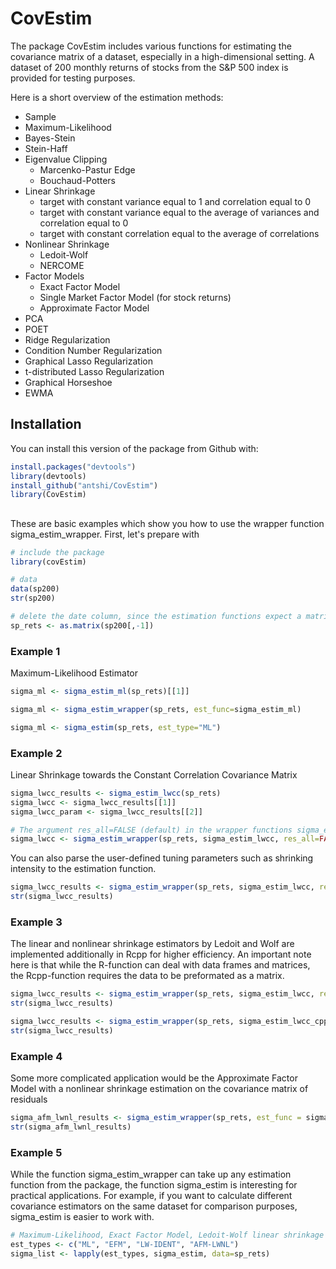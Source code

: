 
# CovEstim

<!-- badges: start -->
<!-- badges: end -->

The package CovEstim includes various functions for estimating the covariance matrix of a dataset, especially in a high-dimensional setting. 
A dataset of 200 monthly returns of stocks from the S&P 500 index is provided for testing purposes.

Here is a short overview of the estimation methods:

* Sample
* Maximum-Likelihood
* Bayes-Stein
* Stein-Haff
* Eigenvalue Clipping
  * Marcenko-Pastur Edge
  * Bouchaud-Potters
* Linear Shrinkage
  * target with constant variance equal to 1 and correlation equal to 0
  * target with constant variance equal to the average of variances and correlation equal to 0
  * target with constant correlation equal to the average of correlations
* Nonlinear Shrinkage
  * Ledoit-Wolf
  * NERCOME
* Factor Models
  * Exact Factor Model
  * Single Market Factor Model (for stock returns)
  * Approximate Factor Model
* PCA
* POET 
* Ridge Regularization
* Condition Number Regularization
* Graphical Lasso Regularization
* t-distributed Lasso Regularization
* Graphical Horseshoe 
* EWMA


## Installation

You can install this version of the package from Github with:

``` r
install.packages("devtools")
library(devtools)
install_github("antshi/CovEstim")
library(CovEstim)
```

## 

These are basic examples which show you how to use the wrapper function sigma_estim_wrapper. First, let's prepare with

``` r
# include the package
library(covEstim)

# data
data(sp200)
str(sp200)

# delete the date column, since the estimation functions expect a matrix.
sp_rets <- as.matrix(sp200[,-1])
```

### Example 1

Maximum-Likelihood Estimator
```r
sigma_ml <- sigma_estim_ml(sp_rets)[[1]]

sigma_ml <- sigma_estim_wrapper(sp_rets, est_func=sigma_estim_ml)

sigma_ml <- sigma_estim(sp_rets, est_type="ML")

```

### Example 2

Linear Shrinkage towards the Constant Correlation Covariance Matrix
```r
sigma_lwcc_results <- sigma_estim_lwcc(sp_rets)
sigma_lwcc <- sigma_lwcc_results[[1]]
sigma_lwcc_param <- sigma_lwcc_results[[2]]

# The argument res_all=FALSE (default) in the wrapper functions sigma_estim and sigma_estim_wrapper returns only the covariance estimator.
sigma_lwcc <- sigma_estim_wrapper(sp_rets, sigma_estim_lwcc, res_all=FALSE)
```
You can also parse the user-defined tuning parameters such as shrinking intensity to the estimation function. 

```r
sigma_lwcc_results <- sigma_estim_wrapper(sp_rets, sigma_estim_lwcc, res_all=TRUE, shrink_int=0.3)
str(sigma_lwcc_results)
```

### Example 3

The linear and nonlinear shrinkage estimators by Ledoit and Wolf are implemented additionally in Rcpp for higher efficiency.
An important note here is that while the R-function can deal with data frames and matrices, 
the Rcpp-function requires the data to be preformated as a matrix.

```r
sigma_lwcc_results <- sigma_estim_wrapper(sp_rets, sigma_estim_lwcc, res_all=TRUE)
str(sigma_lwcc_results)

sigma_lwcc_results <- sigma_estim_wrapper(sp_rets, sigma_estim_lwcc_cpp, res_all=TRUE)
str(sigma_lwcc_results)
```
### Example 4

Some more complicated application would be the Approximate Factor Model with a nonlinear shrinkage estimation on the covariance matrix of residuals

```r
sigma_afm_lwnl_results <- sigma_estim_wrapper(sp_rets, est_func = sigma_estim_afm, resid_est_func=sigma_estim_lwnl)
str(sigma_afm_lwnl_results)
```
### Example 5

While the function sigma_estim_wrapper can take up any estimation function from the package, the function sigma_estim is interesting for practical applications.
For example, if you want to calculate different covariance estimators on the same dataset for comparison purposes, sigma_estim is easier to work with.

```r
# Maximum-Likelihood, Exact Factor Model, Ledoit-Wolf linear shrinkage and Approximate Factor Model with nonlinear shrinkage on the residuals:
est_types <- c("ML", "EFM", "LW-IDENT", "AFM-LWNL") 
sigma_list <- lapply(est_types, sigma_estim, data=sp_rets)
```



